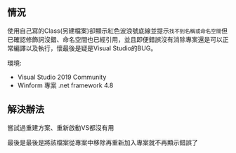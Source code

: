 ## 情況

使用自己寫的Class(另建檔案)卻顯示紅色波浪號底線並提示`找不到名稱或命名空間`但已確認修飾詞沒錯、命名空間也已經引用，並且即便錯誤沒有消除專案還是可以正常編譯以及執行，懷最後是疑是Visual Studio的BUG。

環境:

* Visual Studio 2019 Community
* Winform 專案 .net framework 4.8

## 解決辦法

嘗試過重建方案、重新啟動VS都沒有用

最後是最後是將該檔案從專案中移除再重新加入專案就不再顯示錯誤了
